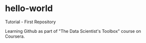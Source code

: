 # hello-world
Tutorial - First Repository

Learning Github as part of "The Data Scientist's Toolbox" course on Coursera.
